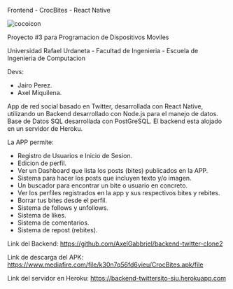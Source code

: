 Frontend - CrocBites - React Native

![cocoicon](https://user-images.githubusercontent.com/66136580/205789745-ca52c231-df3b-4601-a9b5-a0b376b24f0a.png)

Proyecto #3 para Programacion de Dispositivos Moviles

Universidad Rafael Urdaneta - Facultad de Ingenieria - Escuela de Ingenieria de Computacion

Devs:
- Jairo Perez.
- Axel Miquilena.

App de red social basado en Twitter, desarrollada con React Native, utilizando un Backend desarrollado con Node.js
para el manejo de datos. Base de Datos SQL desarrollada con PostGreSQL. El backend esta
alojado en un servidor de Heroku.

La APP permite:
- Registro de Usuarios e Inicio de Sesion.
- Edicion de perfil.
- Ver un Dashboard que lista los posts (bites) publicados en la APP.
- Sistema para hacer los posts que incluyen texto y/o imagen.
- Un buscador para encontrar un bite o usuario en concreto.
- Ver los perfiles registrados en la app y sus respectivos bites y rebites.
- Borrar tus bites desde el perfil.
- Sistema de follows y unfollows.
- Sistema de likes.
- Sistema de comentarios.
- Sistema de repost (rebites).

Link del Backend: https://github.com/AxelGabbriel/backend-twitter-clone2

Link de descarga del APK: https://www.mediafire.com/file/k30n7q56fd6vieu/CrocBites.apk/file

Link del servidor en Heroku: https://backend-twittersito-siu.herokuapp.com
